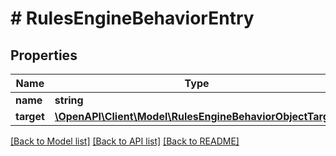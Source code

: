 # # RulesEngineBehaviorEntry

## Properties

Name | Type | Description | Notes
------------ | ------------- | ------------- | -------------
**name** | **string** |  |
**target** | [**\OpenAPI\Client\Model\RulesEngineBehaviorObjectTarget**](RulesEngineBehaviorObjectTarget.md) |  |

[[Back to Model list]](../../README.md#models) [[Back to API list]](../../README.md#endpoints) [[Back to README]](../../README.md)
